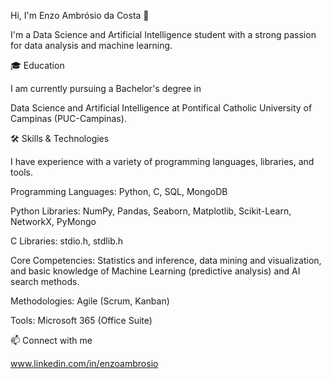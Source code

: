 Hi, I'm Enzo Ambrósio da Costa 👋

I'm a Data Science and Artificial Intelligence student with a strong passion for data analysis and machine learning. 

🎓 Education

I am currently pursuing a Bachelor's degree in 

Data Science and Artificial Intelligence at Pontifical Catholic University of Campinas (PUC-Campinas).

🛠️ Skills & Technologies

I have experience with a variety of programming languages, libraries, and tools.

Programming Languages: Python, C, SQL, MongoDB 

Python Libraries: NumPy, Pandas, Seaborn, Matplotlib, Scikit-Learn, NetworkX, PyMongo 

C Libraries: stdio.h, stdlib.h 

Core Competencies: Statistics and inference, data mining and visualization, and basic knowledge of Machine Learning (predictive analysis) and AI search methods. 

Methodologies: Agile (Scrum, Kanban) 

Tools: Microsoft 365 (Office Suite) 

📫 Connect with me

www.linkedin.com/in/enzoambrosio
